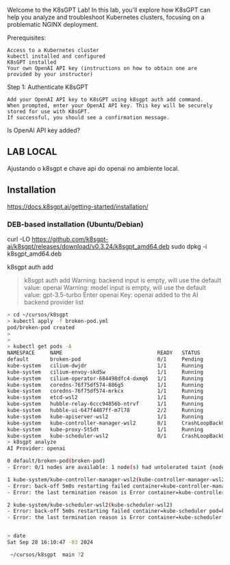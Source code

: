 Welcome to the K8sGPT Lab! In this lab, you'll explore how K8sGPT can help you analyze and troubleshoot Kubernetes clusters, focusing on a problematic NGINX deployment.

Prerequisites:

    Access to a Kubernetes cluster
    kubectl installed and configured
    K8sGPT installed
    Your own OpenAI API key (instructions on how to obtain one are provided by your instructor)



Step 1: Authenticate K8sGPT

    Add your OpenAI API key to K8sGPT using k8sgpt auth add command.
    When prompted, enter your OpenAI API key. This key will be securely stored for use with K8sGPT.
    If successful, you should see a confirmation message.


Is OpenAI API key added?







## LAB LOCAL

Ajustando o k8sgpt e chave api do openai no ambiente local.


## Installation
https://docs.k8sgpt.ai/getting-started/installation/


### DEB-based installation (Ubuntu/Debian)
curl -LO https://github.com/k8sgpt-ai/k8sgpt/releases/download/v0.3.24/k8sgpt_amd64.deb
sudo dpkg -i k8sgpt_amd64.deb






k8sgpt auth add

> k8sgpt auth add
Warning: backend input is empty, will use the default value: openai
Warning: model input is empty, will use the default value: gpt-3.5-turbo
Enter openai Key: openai added to the AI backend provider list



~~~~bash
> cd ~/cursos/k8sgpt
> kubectl apply -f broken-pod.yml
pod/broken-pod created
>
>
> kubectl get pods -A
NAMESPACE     NAME                               READY   STATUS             RESTARTS         AGE
default       broken-pod                         0/1     Pending            0                3s
kube-system   cilium-dwjdr                       1/1     Running            3                6d21h
kube-system   cilium-envoy-skd5w                 1/1     Running            3                6d21h
kube-system   cilium-operator-684498dfc4-dxmq6   1/1     Running            3                6d21h
kube-system   coredns-76f75df574-886g5           1/1     Running            0                68m
kube-system   coredns-76f75df574-mrkcx           1/1     Running            0                68m
kube-system   etcd-wsl2                          1/1     Running            4 (70m ago)      6d21h
kube-system   hubble-relay-6ccc94856b-ntrvf      1/1     Running            3                6d20h
kube-system   hubble-ui-647f4487ff-m7l78         2/2     Running            6                6d20h
kube-system   kube-apiserver-wsl2                1/1     Running            3 (70m ago)      6d21h
kube-system   kube-controller-manager-wsl2       0/1     CrashLoopBackOff   23 (2m28s ago)   6d21h
kube-system   kube-proxy-5t5dt                   1/1     Running            0                68m
kube-system   kube-scheduler-wsl2                0/1     CrashLoopBackOff   22 (107s ago)    6d21h
> k8sgpt analyze
AI Provider: openai

0 default/broken-pod(broken-pod)
- Error: 0/1 nodes are available: 1 node(s) had untolerated taint {node-role.kubernetes.io/control-plane: }. preemption: 0/1 nodes are available: 1 Preemption is not helpful for scheduling.

1 kube-system/kube-controller-manager-wsl2(kube-controller-manager-wsl2)
- Error: back-off 5m0s restarting failed container=kube-controller-manager pod=kube-controller-manager-wsl2_kube-system(4ed986a66f86e71d65dd0cd33feca8c5)
- Error: the last termination reason is Error container=kube-controller-manager pod=kube-controller-manager-wsl2

2 kube-system/kube-scheduler-wsl2(kube-scheduler-wsl2)
- Error: back-off 5m0s restarting failed container=kube-scheduler pod=kube-scheduler-wsl2_kube-system(a48ed6d62b198647c54966785417e547)
- Error: the last termination reason is Error container=kube-scheduler pod=kube-scheduler-wsl2


> date
Sat Sep 28 16:10:47 -03 2024

 ~/cursos/k8sgpt  main ?2                                
~~~~